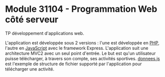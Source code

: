 # Module 31104 - Programmation Web côté serveur

TP développement d'applications web.

L'application est développée sous 2 versions : l'une est développée en [PHP](sport_track_web_app_php), l'autre en [JavaScript](sport_track_web_app_js) avec le framework Express.
L'application suit une architecture MVC2 avec un seul point d'entrée. Le but est qu'un utilisateur puisse télécharger, à travers son compte, ses activités sportives.
[donnees.js](donnees.json) est l'exemple de structure de fichier supporté par l'application pour télécharger une activité.